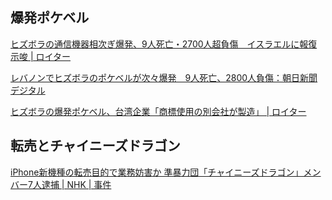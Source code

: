 ## 爆発ポケベル

[ヒズボラの通信機器相次ぎ爆発、9人死亡・2700人超負傷　イスラエルに報復示唆 | ロイター](https://jp.reuters.com/world/security/2TPRMJE6BBLSBPHAS4WIJTRLCU-2024-09-17/)

[レバノンでヒズボラのポケベルが次々爆発　9人死亡、2800人負傷：朝日新聞デジタル](https://www.asahi.com/articles/ASS9K4SVBS9KUHBI01BM.html)

[ヒズボラの爆発ポケベル、台湾企業「商標使用の別会社が製造」 | ロイター](https://jp.reuters.com/world/taiwan/NNQRJVP2XBKXNMBCH5IKRSIAKE-2024-09-18/)

## 転売とチャイニーズドラゴン

[iPhone新機種の転売目的で業務妨害か 準暴力団「チャイニーズドラゴン」メンバー7人逮捕 | NHK | 事件](https://www3.nhk.or.jp/news/html/20240917/k10014583961000.html)
